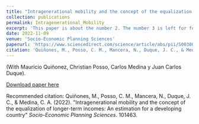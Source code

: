 ```yaml
---
title: "Intragenerational mobility and the concept of the equalization of longer-term incomes: An estimation for a developing country"
collection: publications
permalink: Intragenerational_Mobility
excerpt: 'This paper is about the number 2. The number 3 is left for future work.'
date: 2022-11-09
venue: 'Socio-Economic Planning Sciences'
paperurl: 'https://www.sciencedirect.com/science/article/abs/pii/S0038012122002646'
citation: 'Quiñones, M., Posso, C. M., Mancera, N., Duque, J. C., & Medina, C. A. (2022). &quot;Intragenerational mobility and the concept of the equalization of longer-term incomes: An estimation for a developing country.&quot; <i>Socio-Economic Planning Sciences</i>. 101463.'
---
```

(With Mauricio Quiñonez, Christian Posso, Carlos Medina y Juan Carlos Duque).

[Download paper here](https://www.sciencedirect.com/science/article/abs/pii/S0038012122002646)


Recommended citation: Quiñones, M., Posso, C. M., Mancera, N., Duque, J. C., & Medina, C. A. (2022). "Intragenerational mobility and the concept of the equalization of longer-term incomes: An estimation for a developing country" <i>Socio-Economic Planning Sciences</i>. 101463.

